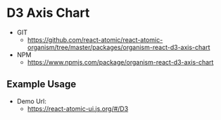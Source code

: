 D3 Axis Chart
===============
<!--hidden-->
   * GIT
      * https://github.com/react-atomic/react-atomic-organism/tree/master/packages/organism-react-d3-axis-chart
   * NPM
      * https://www.npmjs.com/package/organism-react-d3-axis-chart 

## Example Usage
* Demo Url:
   * https://react-atomic-ui.js.org/#/D3 
<!--/hidden-->



